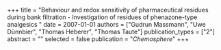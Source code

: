 +++
title = "Behaviour and redox sensitivity of pharmaceutical residues during bank filtration - Investigation of residues of phenazone-type analgesics "
date = 2007-01-01
authors = ["Gudrun Massmann", "Uwe Dünnbier", "Thomas Heberer", "Thomas Taute"]
publication_types = ["2"]
abstract = ""
selected = false
publication = "*Chemosphere*"
+++


